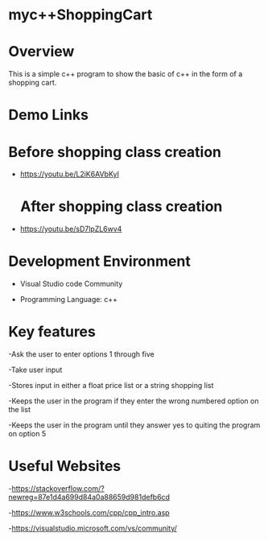 # myc++ShoppingCart

# Overview
This is a simple c++ program to show the basic of c++
in the form of a shopping cart.

# Demo Links
  # Before shopping class creation
- https://youtu.be/L2iK6AVbKyI

  # After shopping class creation
- https://youtu.be/sD7lpZL6wv4

# Development Environment 
- Visual Studio code Community

- Programming Language: c++
# Key features
  -Ask the user to enter options 1 through five
  
  -Take user input
  
  -Stores input in either a float price list or a string shopping list
  
  -Keeps the user in the program if they enter the wrong numbered option on the list
  
  -Keeps the user in the program until they answer yes to quiting the program on option 5
  
# Useful Websites
-https://stackoverflow.com/?newreg=87e1d4a699d84a0a88659d981defb6cd

-https://www.w3schools.com/cpp/cpp_intro.asp

-https://visualstudio.microsoft.com/vs/community/
